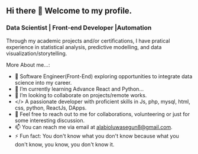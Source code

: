 ## Hi there 👋 Welcome to my profile.

### Data Scientist | Front-end Developer |Automation

Through my academic projects and/or certifications, I have pratical experience in statistical analysis, predictive modelling, and data visualization/storytelling.

<!-- **Mckings1/Mckings1** is a ✨ _special_ ✨ repository because its `README.md` (this file) appears on your GitHub profile. -->

More About me...:
- 🔭 Software Engineer(Front-End) exploring opportunities to integrate data science into my career.
- 🌱 I’m currently learning Advance React and Python...
- 👯 I’m looking to collaborate on projects/remote works.
- </> A passionate developer with proficient skills in Js, php, mysql, html, css, python, ReactJs, DApps.
- 💬 Feel free to reach out to me for collaborations, volunteering or just for some interesting discussion.
- 📫 You can reach me via email at alabioluwasegun8@gmail.com.
- ⚡ Fun fact: You don't know what you don't know because what you don't know, you know, you don't know it.
